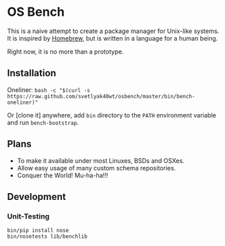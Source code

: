 OS Bench
========

This is a naive attempt to create a package manager for Unix-like systems.
It is inspired by [Homebrew](https://github.com/mxcl/homebrew), but is written
in a language for a human being.

Right now, it is no more than a prototype.

Installation
------------

Oneliner: `bash -c "$(curl -s https://raw.github.com/svetlyak40wt/osbench/master/bin/bench-oneliner)"`

Or [clone it] anywhere, add `bin` directory to the `PATH` environment variable
and run `bench-bootstrap`.

Plans
-----

* To make it available under most Linuxes, BSDs and OSXes.
* Allow easy usage of many custom schema repositories.
* Conquer the World! Mu-ha-ha!!!

Development
-----------

### Unit-Testing

    bin/pip install nose
    bin/nosetests lib/benchlib

